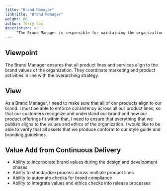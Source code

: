```yaml
---
title: "Brand Manager"
linkTitle: "Brand Manager"
weight: 80
author: Terry Cox
description: >-
     "The Brand Manager is responsible for maintaining the organization's public image"
---
```

## Viewpoint
The Brand Manager ensures that all product lines and services align to the brand values of the organization. They coordinate marketing and product activities in line with the overarching strategy.

## View
As a Brand Manager, I need to make sure that all of our products align to our brand. I must be able to enforce consistency across all our product lines, so that our customers recognize and understand our brand and how our product offerings fit within that, I need to ensure that everything that we publish aligns to the values and ethics of the organization. I would like to be able to verify that all assets that we produce conform to our style guide and branding guidelines.

## Value Add from Continuous Delivery

- Ability to incorporate brand values during the design and development phases
- Ability to standardize process across multiple product lines
- Ability to automate checks for brand compliance
- Ability to integrate values and ethics checks into release processes
